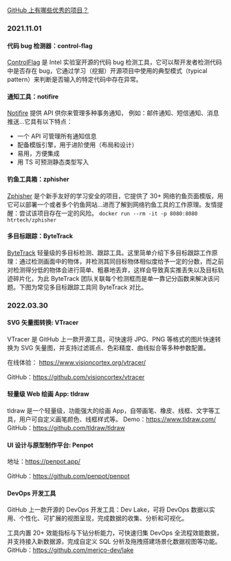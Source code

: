[GitHub 上有哪些优秀的项目？](https://www.zhihu.com/question/20584141)

### 2021.11.01
#### 代码 bug 检测器：control-flag
[ControlFlag](https://github.com/IntelLabs/control-flag) 是 Intel 实验室开源的代码 bug 检测工具，它可以帮开发者检测代码中是否存在 bug，它通过学习（挖掘）开源项目中使用的典型模式（typical pattern）来判断是否输入的特定代码中存在异常。

#### 通知工具：notifire
[Notifire](https://github.com/notifirehq/notifire) 提供 API 供你来管理多种事务通知， 例如：邮件通知、短信通知、消息推送…它具有以下特点：

- 一个 API 可管理所有通知信息
- 配备模版引擎，用于进阶使用（布局和设计）
- 易用，方便集成
- 用 TS 可预测静态类型写入

#### 钓鱼工具箱：zphisher
[Zphisher](https://github.com/htr-tech/zphisher) 是个新手友好的学习安全的项目，它提供了 30+ 网络钓鱼页面模版，用它可以部署一个或者多个钓鱼网站…进而了解到网络钓鱼工具的工作原理。友情提醒：尝试该项目存在一定的风险。
`docker run --rm -it -p 8080:8080 htrtech/zphisher`

#### 多目标跟踪：ByteTrack
[ByteTrack](https://github.com/ifzhang/ByteTrack) 轻量级的多目标检测、跟踪工具。这里简单介绍下多目标跟踪工作原理：通过检测画面中的物体，并检测其同目标物体相似度给予一定的分数，而之前对检测得分低的物体会进行简单、粗暴地丢弃，这样会导致真实推丢失以及目标轨迹碎片化，为此 ByteTrack 团队关联每个检测框而是单一靠记分函数来解决该问题。下图为常见多目标跟踪工具同 ByteTrack 对比。

### 2022.03.30
#### SVG 矢量图转换: VTracer
VTracer 是 GitHub 上一款开源工具，可快速将 JPG、PNG 等格式的图片快速转换为 SVG 矢量图，并支持过滤斑点、色彩精度、曲线拟合等多种参数配置。

在线体验：
https://www.visioncortex.org/vtracer/

GitHub：https://github.com/visioncortex/vtracer

#### 轻量级 Web 绘画 App: tldraw
tldraw 是一个轻量级，功能强大的绘画 App，自带画笔、橡皮、线框、文字等工具，用户可自定义画笔颜色、线框样式等。
Demo：https://www.tldraw.com/
GitHub：https://github.com/tldraw/tldraw

#### UI 设计与原型制作平台: Penpot

地址：https://penpot.app/

GitHub：https://github.com/penpot/penpot

#### DevOps 开发工具

GitHub 上一款开源的 DevOps 开发工具：Dev Lake，可将 DevOps 数据以实用、个性化、可扩展的视图呈现，完成数据的收集、分析和可视化。

工具内置 20+ 效能指标与下钻分析能力，可快速归集 DevOps 全流程效能数据，并支持接入新数据源，完成自定义 SQL 分析及拖拽搭建场景化数据视图等功能。
GitHub：https://github.com/merico-dev/lake